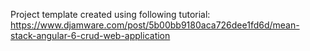 Project template created using following tutorial:
https://www.djamware.com/post/5b00bb9180aca726dee1fd6d/mean-stack-angular-6-crud-web-application